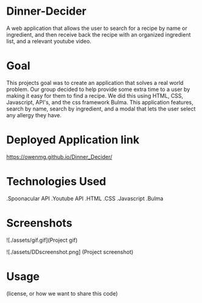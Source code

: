 # Dinner-Decider
A web application that allows the user to search for a recipe by name or ingredient, and then receive back the recipe with an organized ingredient list, and a relevant youtube video.
 
# Goal
This projects goal was to create an application that solves a real world problem. Our group decided to help provide some extra time to a user by making it easy for them to find a recipe. We did this using HTML, CSS, Javascript, API's, and the css framework Bulma. This application features, search by name, search by ingredient, and a modal that lets the user select any allergy they have.
 
# Deployed Application link
https://owenmg.github.io/Dinner_Decider/
 
# Technologies Used
.Spoonacular API
.Youtube API
.HTML
.CSS
.Javascript
.Bulma
 
# Screenshots
![./assets/gif.gif](Project gif)

![./assets/DDscreenshot.png] (Project screenshot)
 
# Usage
(license, or how we want to share this code)

